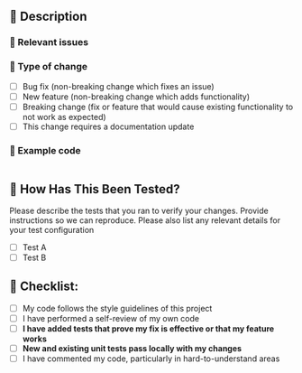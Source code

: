 ## :memo: Description

<!-- Please include a summary of the change and which issue is fixed. Please also include relevant motivation and context. List any dependencies that are required for this change. -->

### :dart: Relevant issues
<!-- Please add relevant opened issues -->

### :gem: Type of change

<!-- Please delete options that are not relevant. -->

- [ ] Bug fix (non-breaking change which fixes an issue)
- [ ] New feature (non-breaking change which adds functionality)
- [ ] Breaking change (fix or feature that would cause existing functionality to not work as expected)
- [ ] This change requires a documentation update

### :scroll: Example code
```

```

## :vertical_traffic_light: How Has This Been Tested?

Please describe the tests that you ran to verify your changes. Provide instructions so we can reproduce. Please also list any relevant details for your test configuration

- [ ] Test A
- [ ] Test B

## :checkered_flag: Checklist:

- [ ] My code follows the style guidelines of this project
- [ ] I have performed a self-review of my own code
- [ ] **I have added tests that prove my fix is effective or that my feature works**
- [ ] **New and existing unit tests pass locally with my changes**
- [ ] I have commented my code, particularly in hard-to-understand areas
